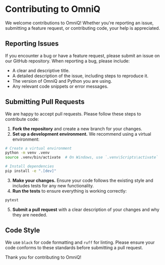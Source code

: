 # Contributing to OmniQ

We welcome contributions to OmniQ! Whether you're reporting an issue, submitting a feature request, or contributing code, your help is appreciated.

## Reporting Issues

If you encounter a bug or have a feature request, please submit an issue on our GitHub repository. When reporting a bug, please include:

- A clear and descriptive title.
- A detailed description of the issue, including steps to reproduce it.
- The version of OmniQ and Python you are using.
- Any relevant code snippets or error messages.

## Submitting Pull Requests

We are happy to accept pull requests. Please follow these steps to contribute code:

1. **Fork the repository** and create a new branch for your changes.
2. **Set up a development environment.** We recommend using a virtual environment:

```bash
# Create a virtual environment
python -m venv .venv
source .venv/bin/activate  # On Windows, use `.venv\Scripts\activate`

# Install dependencies
pip install -e ".[dev]"
```

3. **Make your changes.** Ensure your code follows the existing style and includes tests for any new functionality.
4. **Run the tests** to ensure everything is working correctly:

```bash
pytest
```

5. **Submit a pull request** with a clear description of your changes and why they are needed.

## Code Style

We use `black` for code formatting and `ruff` for linting. Please ensure your code conforms to these standards before submitting a pull request.

Thank you for contributing to OmniQ!